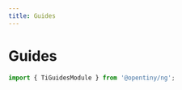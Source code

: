 ```yaml
---
title: Guides
---
```


# Guides

<div class="used-tiny">

```typescript
import { TiGuidesModule } from '@opentiny/ng';
```

</div>
